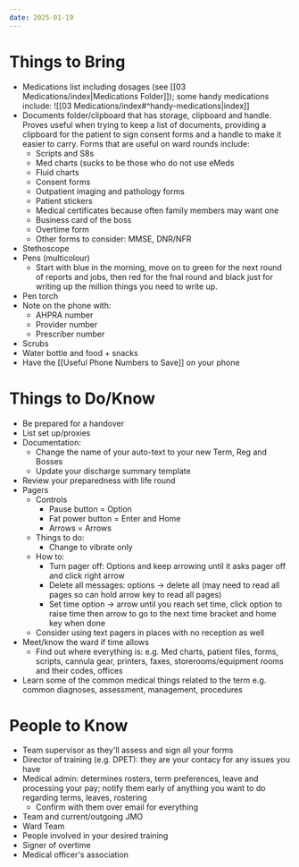 ```yaml
---
date: 2025-01-19
---
```

# Things to Bring
- Medications list including dosages (see [[03 Medications/index|Medications Folder]]); some handy medications include: ![[03 Medications/index#^handy-medications|index]]
- Documents folder/clipboard that has storage, clipboard and handle. Proves useful when trying to keep a list of documents, providing a clipboard for the patient to sign consent forms and a handle to make it easier to carry. Forms that are useful on ward rounds include:
	- Scripts and S8s
	- Med charts (sucks to be those who do not use eMeds
	- Fluid charts
	- Consent forms
	- Outpatient imaging and pathology forms
	- Patient stickers
	- Medical certificates because often family members may want one
	- Business card of the boss
	- Overtime form
	- Other forms to consider: MMSE, DNR/NFR
- Stethoscope
- Pens (multicolour)
	- Start with blue in the morning, move on to green for the next round of reports and jobs, then red for the fnal round and black just for writing up the million things you need to write up.
- Pen torch
- Note on the phone with:
	- AHPRA number
	- Provider number
	- Prescriber number
- Scrubs
- Water bottle and food + snacks
- Have the [[Useful Phone Numbers to Save]] on your phone
# Things to Do/Know
- Be prepared for a handover
- List set up/proxies
- Documentation: 
	- Change the name of your auto-text to your new Term, Reg and Bosses
	- Update your discharge summary template
- Review your preparedness with life round
- Pagers
	- Controls
		- Pause button = Option
		- Fat power button = Enter and Home
		- Arrows = Arrows
	- Things to do:
		- Change to vibrate only
	- How to:
		- Turn pager off: Options and keep arrowing until it asks pager off and click right arrow
		- Delete all messages: options → delete all (may need to read all pages so can hold arrow key to read all pages)
		- Set time option → arrow until you reach set time, click option to raise time then arrow to go to the next time bracket and home key when done
	- Consider using text pagers in places with no reception as well
- Meet/know the ward if time allows
	- Find out where everything is: e.g. Med charts, patient files, forms, scripts, cannula gear, printers, faxes, storerooms/equipment rooms and their codes, offices
- Learn some of the common medical things related to the term e.g. common diagnoses, assessment, management, procedures
# People to Know
- Team supervisor as they'll assess and sign all your forms
- Director of training (e.g. DPET): they are your contacy for any issues you have
- Medical admin: determines rosters, term preferences, leave and processing your pay; notify them early of anything you want to do regarding terms, leaves, rostering
	- Confirm with them over email for everything 
- Team and current/outgoing JMO
- Ward Team
- People involved in your desired training
- Signer of overtime
- Medical officer's association